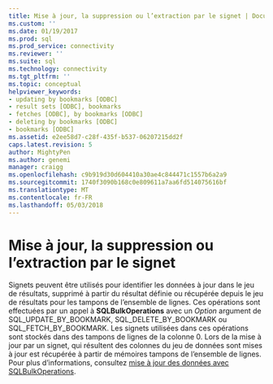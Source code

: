 ```yaml
---
title: Mise à jour, la suppression ou l’extraction par le signet | Documents Microsoft
ms.custom: ''
ms.date: 01/19/2017
ms.prod: sql
ms.prod_service: connectivity
ms.reviewer: ''
ms.suite: sql
ms.technology: connectivity
ms.tgt_pltfrm: ''
ms.topic: conceptual
helpviewer_keywords:
- updating by bookmarks [ODBC]
- result sets [ODBC], bookmarks
- fetches [ODBC], by bookmarks [ODBC]
- deleting by bookmarks [ODBC]
- bookmarks [ODBC]
ms.assetid: e2ee58d7-c28f-435f-b537-06207215dd2f
caps.latest.revision: 5
author: MightyPen
ms.author: genemi
manager: craigg
ms.openlocfilehash: c9b919d30d604410a30ae4c844471c1557b6a2a9
ms.sourcegitcommit: 1740f3090b168c0e809611a7aa6fd514075616bf
ms.translationtype: MT
ms.contentlocale: fr-FR
ms.lasthandoff: 05/03/2018
---
```

# <a name="updating-deleting-or-fetching-by-bookmark"></a>Mise à jour, la suppression ou l’extraction par le signet
Signets peuvent être utilisés pour identifier les données à jour dans le jeu de résultats, supprimé à partir du résultat définie ou récupérée depuis le jeu de résultats pour les tampons de l’ensemble de lignes. Ces opérations sont effectuées par un appel à **SQLBulkOperations** avec un *Option* argument de SQL_UPDATE_BY_BOOKMARK, SQL_DELETE_BY_BOOKMARK ou SQL_FETCH_BY_BOOKMARK. Les signets utilisées dans ces opérations sont stockés dans des tampons de lignes de la colonne 0. Lors de la mise à jour par un signet, qui résultent des colonnes du jeu de données sont mises à jour est récupérée à partir de mémoires tampons de l’ensemble de lignes. Pour plus d’informations, consultez [mise à jour des données avec SQLBulkOperations](../../../odbc/reference/develop-app/updating-data-with-sqlbulkoperations.md).
